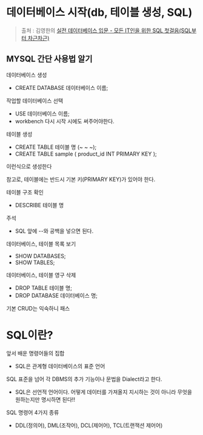 데이터베이스 시작(db, 테이블 생성, SQL)
==
> 출처 : 김영한의 [실전 데이터베이스 입문 - 모든 IT인을 위한 SQL 첫걸음(SQL부터 차근차근)](https://www.inflearn.com/course/김영한-실전-데이터베이스-입문/dashboard)

MYSQL 간단 사용법 알기
-- 
데이터베이스 생성
- CREATE DATABASE 데이터베이스 이름;

작업할 데이터베이스 선택
- USE 데이터베이스 이름;
- workbench 다시 시작 시에도 써주어야한다.

테이블 생성
- CREATE TABLE 테이블 명 (~ ~ ~);
- CREATE TABLE sample ( product_id INT PRIMARY KEY );

이런식으로 생성한다

참고로, 테이블에는 반드시 기본 키(PRIMARY KEY)가 있어야 한다.

테이블 구조 확인
- DESCRIBE 테이블 명

주석
- SQL 앞에 --와 공백을 넣으면 된다.

데이터베이스, 테이블 목록 보기
- SHOW DATABASES;
- SHOW TABLES;

데이터베이스, 테이블 영구 삭제
- DROP TABLE 테이블 명;
- DROP DATABASE 데이터베이스 명;

기본 CRUD는 익숙하니 패스

SQL이란?
==
앞서 배운 명령어들의 집합

- SQL은 관계형 데이터베이스의 표준 언어

SQL 표준을 넘어 각 DBMS의 추가 기능이나 문법을 Dialect라고 한다.

- SQL은 선언적 언어이다. 어떻게 데이터를 가져올지 지시하는 것이 아니라 무엇을 원하는지만 명시하면 된다!!

SQL 명령어 4가지 종류
- DDL(정의어), DML(조작어), DCL(제어어), TCL(트랜잭션 제어어)




